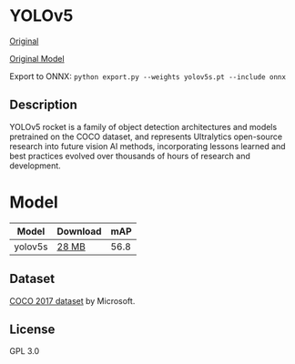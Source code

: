 <!--- SPDX-License-Identifier: GPL-3.0 -->

# YOLOv5

[Original](https://github.com/ultralytics/yolov5/releases/tag/v6.1)

[Original Model](https://github.com/ultralytics/yolov5/releases/download/v6.1/yolov5s.pt)

Export to ONNX:
`python export.py --weights yolov5s.pt --include onnx`

## Description
YOLOv5 rocket is a family of object detection architectures and models pretrained on the COCO dataset, and represents Ultralytics open-source research into future vision AI methods, incorporating lessons learned and best practices evolved over thousands of hours of research and development.

# Model
|Model              |Download                   |mAP                |
|-------------------|:--------------------------|:------------------|
|yolov5s            |[28 MB](yolov5s.onnx)      |56.8               |

## Dataset
[COCO 2017 dataset](http://cocodataset.org) by Microsoft.

## License
GPL 3.0

